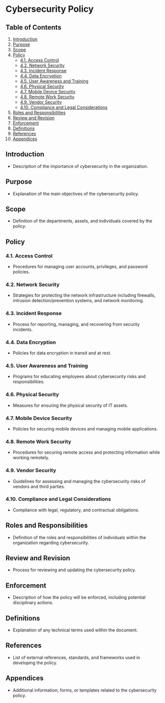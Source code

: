 # Cybersecurity Policy

## Table of Contents
1. [Introduction](#introduction)
2. [Purpose](#purpose)
3. [Scope](#scope)
4. [Policy](#policy)
   - [4.1. Access Control](#41-access-control)
   - [4.2. Network Security](#42-network-security)
   - [4.3. Incident Response](#43-incident-response)
   - [4.4. Data Encryption](#44-data-encryption)
   - [4.5. User Awareness and Training](#45-user-awareness-and-training)
   - [4.6. Physical Security](#46-physical-security)
   - [4.7. Mobile Device Security](#47-mobile-device-security)
   - [4.8. Remote Work Security](#48-remote-work-security)
   - [4.9. Vendor Security](#49-vendor-security)
   - [4.10. Compliance and Legal Considerations](#410-compliance-and-legal-considerations)
5. [Roles and Responsibilities](#roles-and-responsibilities)
6. [Review and Revision](#review-and-revision)
7. [Enforcement](#enforcement)
8. [Definitions](#definitions)
9. [References](#references)
10. [Appendices](#appendices)

## Introduction
- Description of the importance of cybersecurity in the organization.

## Purpose
- Explanation of the main objectives of the cybersecurity policy.

## Scope
- Definition of the departments, assets, and individuals covered by the policy.

## Policy

### 4.1. Access Control
- Procedures for managing user accounts, privileges, and password policies.

### 4.2. Network Security
- Strategies for protecting the network infrastructure including firewalls, intrusion detection/prevention systems, and network monitoring.

### 4.3. Incident Response
- Process for reporting, managing, and recovering from security incidents.

### 4.4. Data Encryption
- Policies for data encryption in transit and at rest.

### 4.5. User Awareness and Training
- Programs for educating employees about cybersecurity risks and responsibilities.

### 4.6. Physical Security
- Measures for ensuring the physical security of IT assets.

### 4.7. Mobile Device Security
- Policies for securing mobile devices and managing mobile applications.

### 4.8. Remote Work Security
- Procedures for securing remote access and protecting information while working remotely.

### 4.9. Vendor Security
- Guidelines for assessing and managing the cybersecurity risks of vendors and third parties.

### 4.10. Compliance and Legal Considerations
- Compliance with legal, regulatory, and contractual obligations.

## Roles and Responsibilities
- Definition of the roles and responsibilities of individuals within the organization regarding cybersecurity.

## Review and Revision
- Process for reviewing and updating the cybersecurity policy.

## Enforcement
- Description of how the policy will be enforced, including potential disciplinary actions.

## Definitions
- Explanation of any technical terms used within the document.

## References
- List of external references, standards, and frameworks used in developing the policy.

## Appendices
- Additional information, forms, or templates related to the cybersecurity policy.

